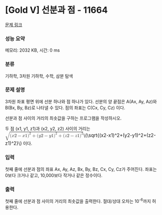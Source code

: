# [Gold V] 선분과 점 - 11664 

[문제 링크](https://www.acmicpc.net/problem/11664) 

### 성능 요약

메모리: 2032 KB, 시간: 0 ms

### 분류

기하학, 3차원 기하학, 수학, 삼분 탐색

### 문제 설명

<p>3차원 좌표 평면 위에 선분 하나와 점 하나가 있다. 선분의 양 끝점은 A(Ax, Ay, Az)와 B(Bx, By, Bz)로 나타낼 수 있다. 점의 좌표는 C(Cx, Cy, Cz) 이다.</p>

<p>선분과 점 사이의 거리의 최솟값을 구하는 프로그램을 작성하시오.</p>

<p>두 점 (x1, y1, z1)과 (x2, y2, z2) 사이의 거리는 <mjx-container class="MathJax" jax="CHTML" style="font-size: 109%; position: relative;"><mjx-math class="MJX-TEX" aria-hidden="true"><mjx-msqrt><mjx-sqrt><mjx-surd><mjx-mo class="mjx-sop"><mjx-c class="mjx-c221A TEX-S1"></mjx-c></mjx-mo></mjx-surd><mjx-box style="padding-top: 0.103em;"><mjx-mo class="mjx-n"><mjx-c class="mjx-c28"></mjx-c></mjx-mo><mjx-mi class="mjx-i"><mjx-c class="mjx-c1D465 TEX-I"></mjx-c></mjx-mi><mjx-mn class="mjx-n"><mjx-c class="mjx-c32"></mjx-c></mjx-mn><mjx-mo class="mjx-n" space="3"><mjx-c class="mjx-c2212"></mjx-c></mjx-mo><mjx-mi class="mjx-i" space="3"><mjx-c class="mjx-c1D465 TEX-I"></mjx-c></mjx-mi><mjx-mn class="mjx-n"><mjx-c class="mjx-c31"></mjx-c></mjx-mn><mjx-msup><mjx-mo class="mjx-n"><mjx-c class="mjx-c29"></mjx-c></mjx-mo><mjx-script style="vertical-align: 0.289em;"><mjx-mn class="mjx-n" size="s"><mjx-c class="mjx-c32"></mjx-c></mjx-mn></mjx-script></mjx-msup><mjx-mo class="mjx-n" space="3"><mjx-c class="mjx-c2B"></mjx-c></mjx-mo><mjx-mo class="mjx-n" space="3"><mjx-c class="mjx-c28"></mjx-c></mjx-mo><mjx-mi class="mjx-i"><mjx-c class="mjx-c1D466 TEX-I"></mjx-c></mjx-mi><mjx-mn class="mjx-n"><mjx-c class="mjx-c32"></mjx-c></mjx-mn><mjx-mo class="mjx-n" space="3"><mjx-c class="mjx-c2212"></mjx-c></mjx-mo><mjx-mi class="mjx-i" space="3"><mjx-c class="mjx-c1D466 TEX-I"></mjx-c></mjx-mi><mjx-mn class="mjx-n"><mjx-c class="mjx-c31"></mjx-c></mjx-mn><mjx-msup><mjx-mo class="mjx-n"><mjx-c class="mjx-c29"></mjx-c></mjx-mo><mjx-script style="vertical-align: 0.289em;"><mjx-mn class="mjx-n" size="s"><mjx-c class="mjx-c32"></mjx-c></mjx-mn></mjx-script></mjx-msup><mjx-mo class="mjx-n" space="3"><mjx-c class="mjx-c2B"></mjx-c></mjx-mo><mjx-mo class="mjx-n" space="3"><mjx-c class="mjx-c28"></mjx-c></mjx-mo><mjx-mi class="mjx-i"><mjx-c class="mjx-c1D467 TEX-I"></mjx-c></mjx-mi><mjx-mn class="mjx-n"><mjx-c class="mjx-c32"></mjx-c></mjx-mn><mjx-mo class="mjx-n" space="3"><mjx-c class="mjx-c2212"></mjx-c></mjx-mo><mjx-mi class="mjx-i" space="3"><mjx-c class="mjx-c1D467 TEX-I"></mjx-c></mjx-mi><mjx-mn class="mjx-n"><mjx-c class="mjx-c31"></mjx-c></mjx-mn><mjx-msup><mjx-mo class="mjx-n"><mjx-c class="mjx-c29"></mjx-c></mjx-mo><mjx-script style="vertical-align: 0.289em;"><mjx-mn class="mjx-n" size="s"><mjx-c class="mjx-c32"></mjx-c></mjx-mn></mjx-script></mjx-msup></mjx-box></mjx-sqrt></mjx-msqrt></mjx-math><mjx-assistive-mml unselectable="on" display="inline"><math xmlns="http://www.w3.org/1998/Math/MathML"><msqrt><mo stretchy="false">(</mo><mi>x</mi><mn>2</mn><mo>−</mo><mi>x</mi><mn>1</mn><msup><mo stretchy="false">)</mo><mn>2</mn></msup><mo>+</mo><mo stretchy="false">(</mo><mi>y</mi><mn>2</mn><mo>−</mo><mi>y</mi><mn>1</mn><msup><mo stretchy="false">)</mo><mn>2</mn></msup><mo>+</mo><mo stretchy="false">(</mo><mi>z</mi><mn>2</mn><mo>−</mo><mi>z</mi><mn>1</mn><msup><mo stretchy="false">)</mo><mn>2</mn></msup></msqrt></math></mjx-assistive-mml><span aria-hidden="true" class="no-mathjax mjx-copytext">\(\sqrt{(x2-x1)^2+(y2-y1)^2+(z2-z1)^2}\)</span></mjx-container> 이다.</p>

### 입력 

 <p>첫째 줄에 선분과 점의 좌표 Ax, Ay, Az, Bx, By, Bz, Cx, Cy, Cz가 주어진다. 좌표는 0보다 크거나 같고, 10,000보다 작거나 같은 정수이다.</p>

### 출력 

 <p>첫째 줄에 선분과 점 사이의 거리의 최솟값을 출력한다. 절대/상대 오차는 10<sup>-6</sup>까지 허용한다.</p>

